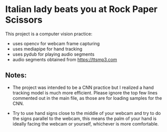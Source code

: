 # Italian lady beats you at Rock Paper Scissors


This project is a computer vision practice:
+ uses opencv for webcam frame capturing
+ uses mediapipe for hand tracking
+ uses pydub for playing audio segments
+ audio segments obtained from https://ttsmp3.com


## Notes:
+ The project was intended to be a CNN practice but I realized a hand tracking model is much more efficient. Please ignore the top few lines commented out in the main file, as those are for loading samples for the CNN.

+ Try to use hand signs close to the middle of your webcam and try to do the signs parallel to the webcam, this means the palm of your hand is ideally facing the webcam or yourself, whichever is more comfortable.
